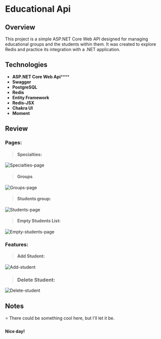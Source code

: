 # Educational Api

## Overview

This project is a simple ASP.NET Core Web API designed for managing educational groups and the students within them. It was created to explore Redis and practice its integration with a .NET application.

## Technologies

- **ASP.NET Core Web Api******
- **Swagger**
- **PostgreSQL**
- **Redis**
- **Entity Framework**
- **Redis-JSX**
- **Chakra UI**
- **Moment**

## Review

### Pages:

> #### Specialties:

  ![Specialties-page](https://github.com/vanyachernov/NetCoreRedis/Docs/Images/Specialties.png)

> #### Groups

  ![Groups-page](https://github.com/vanyachernov/NetCoreRedis/Docs/Images/Groups.png)

> #### Students group:

  ![Students-page](https://github.com/vanyachernov/NetCoreRedis/Docs/Images/StudentCard.png)

> #### Empty Students List:

  ![Empty-students-page](https://github.com/vanyachernov/NetCoreRedis/Docs/Images/EmptyList.png)

### Features:

> #### Add Student:
  ![Add-student](https://github.com/vanyachernov/NetCoreRedis/Docs/Images/AddStudent.gif)

> ### Delete Student:
  ![Delete-student](https://github.com/vanyachernov/NetCoreRedis/Docs/Images/DeleteStudent.gif)

## Notes

⭐️ There could be something cool here, but I'll let it be.

#### Nice day!
